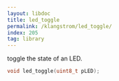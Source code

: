 ```yaml
---
layout: libdoc
title: led_toggle
permalink: /klangstrom/led_toggle/
index: 205
tag: library
---
```


toggle the state of an LED.

```c
void led_toggle(uint8_t pLED);
```
